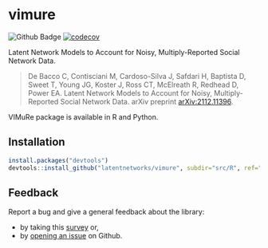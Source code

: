 
<!-- README.md is generated from README.Rmd. Please edit that file -->

# vimure

![Github Badge](https://github.com/latentnetworks/vimure/workflows/test/badge.svg)
[![codecov](https://codecov.io/gh/latentnetworks/vimure/branch/main/graph/badge.svg?token=NAZP90D12J)](https://codecov.io/gh/latentnetworks/vimure)

Latent Network Models to Account for Noisy, Multiply-Reported Social Network Data.

> De Bacco C, Contisciani M, Cardoso-Silva J, Safdari H, Baptista D, Sweet T, Young JG, Koster J, Ross CT, McElreath R, Redhead D, Power EA. Latent Network Models to Account for Noisy, Multiply-Reported Social Network Data. arXiv preprint [arXiv:2112.11396](https://arxiv.org/abs/2112.11396).

VIMuRe package is available in R and Python. 

## Installation

```r
install.packages("devtools")
devtools::install_github("latentnetworks/vimure", subdir="src/R", ref="develop")
```

## Feedback

Report a bug and give a general feedback about the library:

- by taking this [survey](https://forms.gle/QaK5AWWYy78jZfyR6) or,
- by [opening an issue](https://github.com/latentnetworks/vimure/issues/new/choose) on Github.
